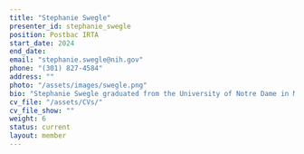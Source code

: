 ```yaml
---
title: "Stephanie Swegle"
presenter_id: stephanie_swegle
position: Postbac IRTA
start_date: 2024
end_date: 
email: "stephanie.swegle@nih.gov"
phone: "(301) 827-4584"
address: ""
photo: "/assets/images/swegle.png"
bio: "Stephanie Swegle graduated from the University of Notre Dame in May 2024 with a major in Neuroscience and Behavior and a minor in Data Science. During undergrad, she conducted gut microbiome research in the Archie Lab at Notre Dame, the Sonnenburg Lab at Stanford University and the Gibbons Lab at the Institute for Systems Biology. In these labs, she studied microbial niche space, the host range of bacteriophages, and how diet impacts the abundances of microbes that produce neurotransmitters. Stephanie joined NIH in July 2024 as a postbac IRTA. Specifically, she will work with Renzo Huber in the layer-fMRI group within Peter Bandettini’s section (SFIM) and core (FMIRF). She is excited to learn more about neuroimaging and how to use fMRI to explore the cortical layers of the brain. After her NIH fellowship, Stephanie plans to pursue a PhD in neuroscience, psychology or biology. In the future, she hopes to use neuroimaging methods to study the gut-brain connection." 
cv_file: "/assets/CVs/"
cv_file_show: ""
weight: 6
status: current
layout: member
---
```

